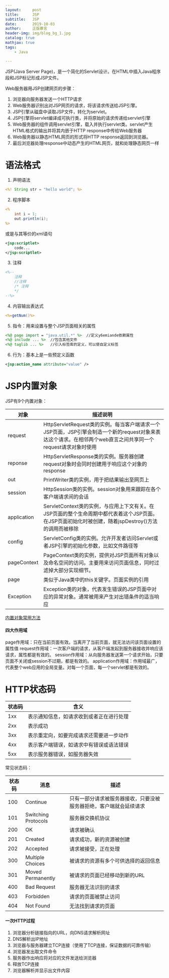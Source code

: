 ```yaml
---
layout:     post
title:      JSP
subtitle:   JSP
date:       2019-10-03
author:     正版慕言
header-img: img/blog_bg_1.jpg
catalog: true
mathjax: true
tags:
    - Java

---
```


JSP(Java Server Page)，是一个简化的Servlet设计。在HTML中插入Java程序段和JSP标记形成JSP文件。

Web服务器用JSP创建网页的步骤：

1. 浏览器向服务器发送一个HTTP请求
2. Web服务器识别出对JSP网页的请求，将该请求传送给JSP引擎。
3. JSP引擎从磁盘中读取JSP文件，转化为servlet。
4. JSP引擎将servlet编译成可执行类，并将原始的请求传递给servlet引擎
5. Web服务器的组件调用servlet引擎，载入并执行servlet类。servlet产生HTML格式的输出并将其内嵌于HTTP response中传给Web服务器
6. Web服务器以静态HTML网页的形式将HTTP response返回到浏览器。
7. 最后浏览器处理response中动态产生的HTML网页，就和处理静态网页一样


# 语法格式

1. 声明语法
```jsp
<%! String str = "hello world"; %>
```
2. 程序脚本
```jsp
<% 
    int i = 1;
    out.println(i);
%>
```

或是与其等价的xml语句

```xml
<jsp:scriptlet>
    code...
</jsp:scriptlet>
```

3. 注释
```jsp
<%-- 
    注释 
    //注释
    /* 注释
    */
--%>
```
4. 内容输出表达式
```jsp
<%=getNum()%>
```
5. 指令：用来设置与整个JSP页面相关的属性
```jsp
<%@ page import = "java.util.*" %>  //定义y6emiande依赖属性
<%@ include ... %>  //包含其他文件
<%@ taglib ... %>   //引入标签库的定义，可以使自定义标签

```
6. 行为：基本上是一些预定义函数
```xml
<jsp:action_name attribute="value" />
```

# JSP内置对象

JSP有9个内置对象：

|对象|描述说明|
|---|---|
|request|HttpServletRequest类的实例。每当客户端请求一个JSP页面，JSP引擎会制造一个新的request对象来表达这个请求。在相邻两个web直言之间共享同一个request请求对象时使用|
|reponse|HttpServletResponse类的实例。服务器创建request对象时会同时创建用于响应这个对象的response|
|out|PrintWriter类的实例，用于把结果输出至网页上|
|session|HttpSession类的实例。session对象用来跟踪在各个客户端请求间的会话|
|application|ServletContext类的实例，与应用上下文有关。在JSP页面的整个生命周期中都代表着这个JSP页面。在JSP页面初始化时被创建，随着jspDestroy()方法的调用而被移除|
|config|ServletConfig类的实例。允许开发者访问Servlet或者JSP引擎的初始化参数，比如文件路径等|
|pageContext|PageContext类的实例，提供对JSP页面所有对象以及命名空间的访问。主要用来访问页面信息，同时过滤掉大部分实现细节。|
|page|类似于Java类中的this关键字。页面实例的引用|
|Exception|Exception类的对象，代表发生错误的JSP页面中对应的异常对象。通常被用来产生对出错条件的适当响应|

[内置对象常用方法](/pdf/JSP内置对象教辅.pdf)

#### 四大作用域

page作用域：只在当前页面有效。当离开了当前页面，就无法访问该页面设置的属性值
request作用域：一次客户端的请求，从客户端发起到服务器接收并响应该请求，属性都是有效的。
session作用域：从向服务器发送第一个请求开始，只要页面不关闭或session不过期，都是有效的。
application作用域：作用域最广，代表整个web应用的全局变量。对每一个页面，每一个servlet都是有效的。

# HTTP状态码

|状态码|含义|
|---|---|
|1xx|表示通知信息，如请求收到或者正在进行处理|
|2xx|表示成功|
|3xx|表示重定向，如要完成请求还需要进一步动作|
|4xx|表示客户端错误，如请求中有错误或语法错误|
|5xx|表示服务器错误，如服务器失效|

常见状态码：

|状态码|消息|描述|
|---|---|---|
|100|Continue|只有一部分请求被服务器接收，只要没被服务器拒绝，客户端就会延续请求|
|101|Switching Protocols|服务器交换机协议|
|200|OK|请求被确认|
|201|Created|请求成功，新的资源被创建|
|202|Accepted|请求被接受，正在处理|
|300|Multiple Choices|被请求的资源有多个可供选择的返回信息|
|301|Moved Permanently|被请求的页面已经移动到新的URL|
|400|Bad Request|服务器无法识别的请求|
|403|Forbidden|请求的页面被禁止访问|
|404|Not Found|无法找到请求的页面|

#### 一次HTTP过程
1. 浏览器分析链接指向的URL，向DNS请求解析网址
3. DNS解析出IP地址
4. 浏览器与服务器建立TCP连接（使用了TCP连接，保证数据的可靠传输）
5. 浏览器发出取文件命令
6. 服务器作出响应将对应的文件发送给浏览器
7. 释放TCP连接
8. 浏览器解析并显示出文件内容

